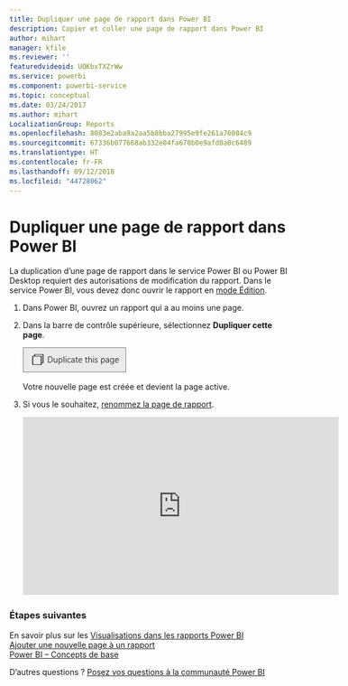 ```yaml
---
title: Dupliquer une page de rapport dans Power BI
description: Copier et coller une page de rapport dans Power BI
author: mihart
manager: kfile
ms.reviewer: ''
featuredvideoid: UOKbxTXZrWw
ms.service: powerbi
ms.component: powerbi-service
ms.topic: conceptual
ms.date: 03/24/2017
ms.author: mihart
LocalizationGroup: Reports
ms.openlocfilehash: 8083e2aba9a2aa5b8bba27995e9fe261a76084c9
ms.sourcegitcommit: 67336b077668ab332e04fa670b0e9afd0a0c6489
ms.translationtype: HT
ms.contentlocale: fr-FR
ms.lasthandoff: 09/12/2018
ms.locfileid: "44728062"
---
```

# <a name="duplicate-a-report-page-in-power-bi"></a>Dupliquer une page de rapport dans Power BI
La duplication d’une page de rapport dans le service Power BI ou Power BI Desktop requiert des autorisations de modification du rapport. Dans le service Power BI, vous devez donc ouvrir le rapport en [mode Édition](service-reading-view-and-editing-view.md). 


1. Dans Power BI, ouvrez un rapport qui a au moins une page. 

2. Dans la barre de contrôle supérieure, sélectionnez **Dupliquer cette page**.
   
   ![](media/power-bi-report-copy-paste-page/pbi_duplicate_new.png)
   
   Votre nouvelle page est créée et devient la page active.
3. Si vous le souhaitez, [renommez la page de rapport](service-rename.md).
   
   <iframe width="560" height="315" src="https://www.youtube.com/embed/UOKbxTXZrWw?list=PL1N57mwBHtN0JFoKSR0n-tBkUJHeMP2cP" frameborder="0" allowfullscreen></iframe>

### <a name="next-steps"></a>Étapes suivantes
En savoir plus sur les [Visualisations dans les rapports Power BI](visuals/power-bi-report-visualizations.md)    
[Ajouter une nouvelle page à un rapport](power-bi-report-add-page.md)    
[Power BI – Concepts de base](service-basic-concepts.md)    

D’autres questions ? [Posez vos questions à la communauté Power BI](http://community.powerbi.com/)

